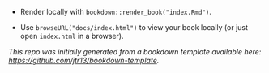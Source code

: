 

-  Render locally with `bookdown::render_book("index.Rmd")`.

- Use `browseURL("docs/index.html")` to view your book locally (or just open `index.html` in a browser).

*This repo was initially generated from a bookdown template available here: https://github.com/jtr13/bookdown-template.*
